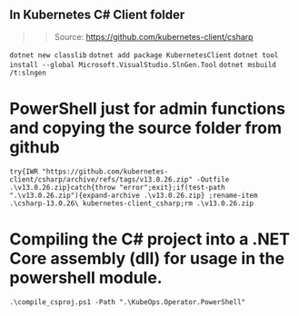 ## In Kubernetes C# Client folder

>> Source: https://github.com/kubernetes-client/csharp

`dotnet new classlib`
`dotnet add package KubernetesClient`
`dotnet tool install --global Microsoft.VisualStudio.SlnGen.Tool`
`dotnet msbuild /t:slngen`

# PowerShell just for admin functions and copying the source folder from github
`try{IWR "https://github.com/kubernetes-client/csharp/archive/refs/tags/v13.0.26.zip" -Outfile .\v13.0.26.zip}catch{throw "error";exit};if(test-path ".\v13.0.26.zip"){expand-archive .\v13.0.26.zip} ;rename-item .\csharp-13.0.26\ kubernetes-client_csharp;rm .\v13.0.26.zip`

# Compiling the C# project into a .NET Core assembly (dll) for usage in the powershell module.
`.\compile_csproj.ps1 -Path ".\KubeOps.Operator.PowerShell"`

